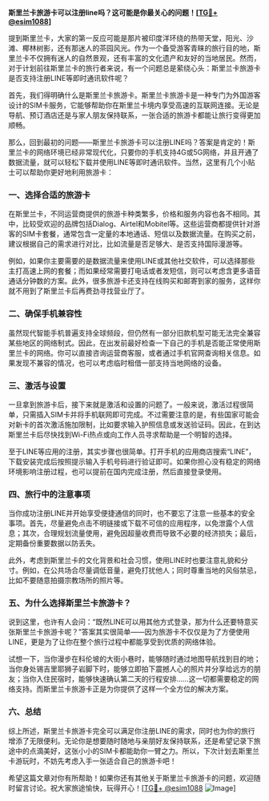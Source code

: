**斯里兰卡旅游卡可以注册line吗？这可能是你最关心的问题！[[TG💪+ @esim1088](https://t.me/s/esim1088)]**

提到斯里兰卡，大家的第一反应可能是那片被印度洋环绕的热带天堂，阳光、沙滩、椰林树影，还有那迷人的茶园风光。作为一个备受游客青睐的旅行目的地，斯里兰卡不仅拥有迷人的自然景观，还有丰富的文化遗产和友好的当地居民。然而，对于计划前往斯里兰卡的旅行者来说，有一个问题总是萦绕心头：斯里兰卡旅游卡是否支持注册LINE等即时通讯软件呢？

首先，我们得明确什么是斯里兰卡旅游卡。斯里兰卡旅游卡是一种专门为外国游客设计的SIM卡服务，它能够帮助你在斯里兰卡境内享受高速的互联网连接。无论是导航、预订酒店还是与家人朋友保持联系，一张合适的旅游卡都能让旅行变得更加顺畅。

那么，回到最初的问题——斯里兰卡旅游卡可以注册LINE吗？答案是肯定的！斯里兰卡的网络环境已经非常现代化，只要你的手机支持4G或5G网络，并且开通了数据流量，就可以轻松下载并使用LINE等即时通讯软件。当然，这里有几个小贴士可以帮助你更好地利用旅游卡：

### **一、选择合适的旅游卡**
在斯里兰卡，不同运营商提供的旅游卡种类繁多，价格和服务内容也各不相同。其中，比较受欢迎的品牌包括Dialog、Airtel和Mobitel等。这些运营商都提供针对游客的SIM卡套餐，通常包含一定量的本地通话、短信以及数据流量。在购买之前，建议根据自己的需求进行对比，比如流量是否足够大、是否支持国际漫游等。

例如，如果你主要需要的是数据流量来使用LINE或其他社交软件，可以选择那些主打高速上网的套餐；而如果经常需要打电话或者发短信，则可以考虑含更多语音通话分钟数的方案。此外，很多旅游卡还支持在线购买和邮寄到家的服务，这样你就不用到了斯里兰卡后再费劲寻找营业厅了。

### **二、确保手机兼容性**
虽然现代智能手机普遍支持全球频段，但仍然有一部分旧款机型可能无法完全兼容某些地区的网络制式。因此，在出发前最好检查一下自己的手机是否能正常使用斯里兰卡的网络。你可以直接咨询运营商客服，或者通过手机官网查询相关信息。如果发现不兼容的情况，也可以考虑临时租借一部支持当地网络的设备。

### **三、激活与设置**
一旦拿到旅游卡后，接下来就是激活和设置的问题了。一般来说，激活过程很简单，只需插入SIM卡并将手机联网即可完成。不过需要注意的是，有些国家可能会对新卡的首次激活施加限制，比如要求输入护照信息或发送验证码。因此，在到达斯里兰卡后尽快找到Wi-Fi热点或向工作人员寻求帮助是一个明智的选择。

至于LINE等应用的注册，其实步骤也很简单。打开手机的应用商店搜索“LINE”，下载安装完成后按照提示输入手机号码进行验证即可。如果你担心没有稳定的网络环境影响注册过程，也可以提前在国内完成注册，然后直接登录使用。

### **四、旅行中的注意事项**
当你成功注册LINE并开始享受便捷通信的同时，也不要忘了注意一些基本的安全事项。首先，尽量避免点击不明链接或下载不可信的应用程序，以免泄露个人信息；其次，合理规划流量使用，避免因超量收费而导致不必要的经济损失；最后，定期备份重要数据以防丢失。

此外，考虑到斯里兰卡的文化背景和社会习惯，使用LINE时也要注意礼貌和分寸。例如，在公共场合尽量调低音量，避免打扰他人；同时尊重当地的风俗禁忌，比如不要随意拍摄宗教场所的照片等。

### **五、为什么选择斯里兰卡旅游卡？**
说到这里，也许有人会问：“既然LINE可以用其他方式登录，那为什么还要特意买张斯里兰卡旅游卡呢？”答案其实很简单——因为旅游卡不仅仅是为了方便使用LINE，更是为了让你在整个旅行过程中都能享受到优质的网络体验。

试想一下，当你漫步在科伦坡的大街小巷时，能够随时通过地图导航找到目的地；当你身处锡吉里耶狮子岩脚下时，能够立即拍下震撼人心的照片并分享给远方的朋友；当你入住民宿时，能够快速确认第二天的行程安排……这一切都需要稳定的网络支持。而斯里兰卡旅游卡正是为你提供了这样一个全方位的解决方案。

### **六、总结**
综上所述，斯里兰卡旅游卡完全可以满足你注册LINE的需求，同时也为你的旅行增添了无限便利。无论你是想要随时随地与亲朋好友保持联系，还是希望记录下旅途中的点滴美好，这张小小的SIM卡都能助你一臂之力。所以，下次计划去斯里兰卡游玩时，不妨先考虑入手一张适合自己的旅游卡吧！

希望这篇文章对你有所帮助！如果你还有其他关于斯里兰卡旅游卡的问题，欢迎随时留言讨论。祝大家旅途愉快，玩得开心！[[TG💪+ @esim1088](https://t.me/s/esim1088) ![Image](https://i.postimg.cc/4NQfJmqS/Snipaste-2025-05-13-00-14-12.png)]